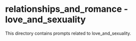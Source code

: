 # relationships_and_romance - love_and_sexuality

This directory contains prompts related to love_and_sexuality.